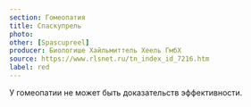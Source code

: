 ```yaml
---
section: Гомеопатия
title: Спаскупрель
photo: 
other: [Spascupreel]
producer: Биологише Хайльмиттель Хеель ГмбХ
source: https://www.rlsnet.ru/tn_index_id_7216.htm
label: red
---
```


У гомеопатии не может быть доказательств эффективности.
